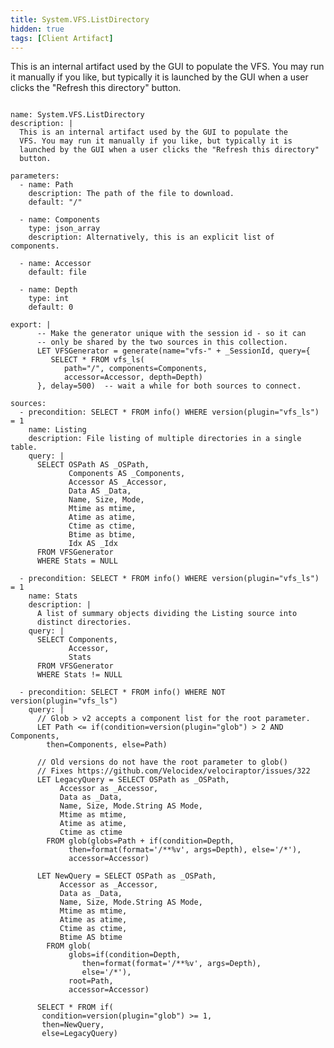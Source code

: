 ```yaml
---
title: System.VFS.ListDirectory
hidden: true
tags: [Client Artifact]
---
```


This is an internal artifact used by the GUI to populate the
VFS. You may run it manually if you like, but typically it is
launched by the GUI when a user clicks the "Refresh this directory"
button.


<pre><code class="language-yaml">
name: System.VFS.ListDirectory
description: |
  This is an internal artifact used by the GUI to populate the
  VFS. You may run it manually if you like, but typically it is
  launched by the GUI when a user clicks the "Refresh this directory"
  button.

parameters:
  - name: Path
    description: The path of the file to download.
    default: "/"

  - name: Components
    type: json_array
    description: Alternatively, this is an explicit list of components.

  - name: Accessor
    default: file

  - name: Depth
    type: int
    default: 0

export: |
      -- Make the generator unique with the session id - so it can
      -- only be shared by the two sources in this collection.
      LET VFSGenerator = generate(name="vfs-" + _SessionId, query={
         SELECT * FROM vfs_ls(
            path="/", components=Components,
            accessor=Accessor, depth=Depth)
      }, delay=500)  -- wait a while for both sources to connect.

sources:
  - precondition: SELECT * FROM info() WHERE version(plugin="vfs_ls") = 1
    name: Listing
    description: File listing of multiple directories in a single table.
    query: |
      SELECT OSPath AS _OSPath,
             Components AS _Components,
             Accessor AS _Accessor,
             Data AS _Data,
             Name, Size, Mode,
             Mtime as mtime,
             Atime as atime,
             Ctime as ctime,
             Btime as btime,
             Idx AS _Idx
      FROM VFSGenerator
      WHERE Stats = NULL

  - precondition: SELECT * FROM info() WHERE version(plugin="vfs_ls") = 1
    name: Stats
    description: |
      A list of summary objects dividing the Listing source into
      distinct directories.
    query: |
      SELECT Components,
             Accessor,
             Stats
      FROM VFSGenerator
      WHERE Stats != NULL

  - precondition: SELECT * FROM info() WHERE NOT version(plugin="vfs_ls")
    query: |
      // Glob > v2 accepts a component list for the root parameter.
      LET Path <= if(condition=version(plugin="glob") > 2 AND Components,
        then=Components, else=Path)

      // Old versions do not have the root parameter to glob()
      // Fixes https://github.com/Velocidex/velociraptor/issues/322
      LET LegacyQuery = SELECT OSPath as _OSPath,
           Accessor as _Accessor,
           Data as _Data,
           Name, Size, Mode.String AS Mode,
           Mtime as mtime,
           Atime as atime,
           Ctime as ctime
        FROM glob(globs=Path + if(condition=Depth,
             then=format(format='/**%v', args=Depth), else='/*'),
             accessor=Accessor)

      LET NewQuery = SELECT OSPath as _OSPath,
           Accessor as _Accessor,
           Data as _Data,
           Name, Size, Mode.String AS Mode,
           Mtime as mtime,
           Atime as atime,
           Ctime as ctime,
           Btime AS btime
        FROM glob(
             globs=if(condition=Depth,
                then=format(format='/**%v', args=Depth),
                else='/*'),
             root=Path,
             accessor=Accessor)

      SELECT * FROM if(
       condition=version(plugin="glob") >= 1,
       then=NewQuery,
       else=LegacyQuery)

</code></pre>

